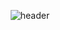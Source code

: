 <div align="center">

![header](https://capsule-render.vercel.app/api?type=soft&color=auto&height=300&section=header&text=Welcom%20to%20thdwlgus's%20github!&fontSize=20)
